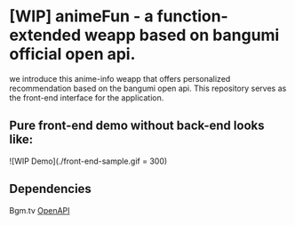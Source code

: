 # [WIP] animeFun - a function-extended weapp based on bangumi official open api.
we introduce this anime-info weapp that offers personalized recommendation based on the bangumi open api. This repository serves as the front-end interface for the application.

## Pure front-end demo without back-end looks like: 
![WIP Demo](./front-end-sample.gif = 300)

## Dependencies
Bgm.tv [OpenAPI](https://bangumi.github.io/api/)